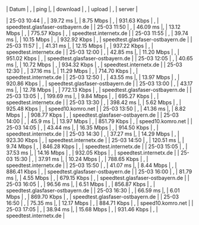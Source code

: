  | Datum       | , | ping     |, | download  | , | upload      | , | server | 

 | 25-03 10:44 | , | 39.72 ms |, | 8.75 Mbps | , | 931.63 Kbps | , | speedtest.glasfaser-ostbayern.de | 
 | 25-03 11:50 | , | 46.09 ms |, | 13.12 Mbps | , | 775.57 Kbps | , | speedtest.internetx.de | 
 | 25-03 11:55 | , | 39.74 ms |, | 10.15 Mbps | , | 932.92 Kbps | , | speedtest.glasfaser-ostbayern.de | 
 | 25-03 11:57 | , | 41.31 ms |, | 12.15 Mbps | , | 937.22 Kbps | , | speedtest.internetx.de | 
 | 25-03 12:00 | , | 42.85 ms |, | 11.20 Mbps | , | 951.02 Kbps | , | speedtest.glasfaser-ostbayern.de | 
 | 25-03 12:05 | , | 40.65 ms |, | 10.72 Mbps | , | 934.32 Kbps | , | speedtest.internetx.de | 
 | 25-03 12:30 | , | 37.16 ms |, | 11.29 Mbps | , | 714.70 Kbps | , | speedtest.internetx.de | 
 | 25-03 12:50 | , | 43.55 ms |, | 13.97 Mbps | , | 920.86 Kbps | , | speedtest.glasfaser-ostbayern.de | 
 | 25-03 13:00 | , | 43.17 ms |, | 12.78 Mbps | , | 772.13 Kbps | , | speedtest.glasfaser-ostbayern.de | 
 | 25-03 13:05 | , | 199.69 ms |, | 9.84 Mbps | , | 695.27 Kbps | , | speedtest.internetx.de | 
 | 25-03 13:30 | , | 398.42 ms |, | 5.62 Mbps | , | 925.48 Kbps | , | speed10.komro.net | 
 | 25-03 13:50 | , | 41.36 ms |, | 8.82 Mbps | , | 908.77 Kbps | , | speedtest.glasfaser-ostbayern.de | 
 | 25-03 14:00 | , | 45.9 ms |, | 13.97 Mbps | , | 851.79 Kbps | , | speed10.komro.net | 
 | 25-03 14:05 | , | 43.44 ms |, | 16.35 Mbps | , | 914.50 Kbps | , | speedtest.internetx.de | 
 | 25-03 14:30 | , | 37.27 ms |, | 14.29 Mbps | , | 923.30 Kbps | , | speedtest.internetx.de | 
 | 25-03 14:50 | , | 120.51 ms |, | 9.74 Mbps | , | 846.28 Kbps | , | speedtest.internetx.de | 
 | 25-03 15:05 | , | 37.53 ms |, | 14.16 Mbps | , | 932.05 Kbps | , | speedtest.internetx.de | 
 | 25-03 15:30 | , | 37.91 ms |, | 10.24 Mbps | , | 788.65 Kbps | , | speedtest.internetx.de | 
 | 25-03 15:50 | , | 41.07 ms |, | 8.44 Mbps | , | 886.41 Kbps | , | speedtest.glasfaser-ostbayern.de | 
 | 25-03 16:00 | , | 81.79 ms |, | 4.55 Mbps | , | 679.15 Kbps | , | speedtest.glasfaser-ostbayern.de | 
 | 25-03 16:05 | , | 96.56 ms |, | 6.51 Mbps | , | 856.87 Kbps | , | speedtest.glasfaser-ostbayern.de | 
 | 25-03 16:30 | , | 66.59 ms |, | 6.01 Mbps | , | 869.70 Kbps | , | speedtest.glasfaser-ostbayern.de | 
 | 25-03 16:50 | , | 75.35 ms |, | 12.17 Mbps | , | 884.71 Kbps | , | speed10.komro.net | 
 | 25-03 17:05 | , | 38.94 ms |, | 15.68 Mbps | , | 931.46 Kbps | , | speedtest.internetx.de | 
